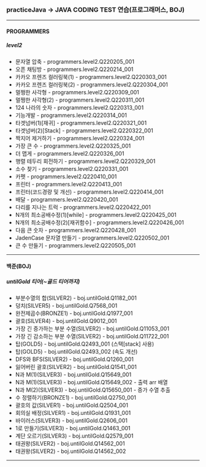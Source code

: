 
### practiceJava -> JAVA CODING TEST 연습(프로그래머스, BOJ)
***
#### PROGRAMMERS
##### level2
+ 문자열 압축 - programmers.level2.Q220205_001
+ 오픈 채팅방 - programmers.level2.Q220214_001
+ 카카오 프렌즈 컬러링북(1) - programmers.level2.Q220303_001
+ 카카오 프렌즈 컬러링북(2) - programmers.level2.Q220304_001
+ 멀쩡한 사각형 - programmers.level2.Q220309_001
+ 멀쩡한 사각형(2) - programmers.level2.Q220311_001
+ 124 나라의 숫자 - programmers.level2.Q220313_001
+ 기능개발 - programmers.level2.Q220314_001
+ 타겟넘버(1)[재귀] - programmers.level2.Q220321_001
+ 타겟넘버(2)[Stack] - programmers.level2.Q220322_001
+ 짝지어 제거하기 - programmers.level2.Q220324_001
+ 가장 큰 수 - programmers.level2.Q220325_001
+ 더 맵게 - programmers.level2.Q220326_001
+ 행렬 테두리 회전하기 - programmers.level2.Q220329_001
+ 소수 찾기 - programmers.level2.Q220331_001
+ 카펫 - programmers.level2.Q220410_001
+ 프린터 - programmers.level2.Q220413_001
+ 프린터(코드경량 및 개선) - programmers.level2.Q220414_001
+ 배달 - programmers.level2.Q220420_001
+ 다리를 지나는 트럭 - programmers.level2.Q220422_001
+ N개의 최소공배수정(1)[while] - programmers.level2.Q220425_001
+ N개의 최소공배수정(2)[재귀함수] - programmers.level2.Q220426_001
+ 다음 큰 숫자 - programmers.level2.Q220428_001
+ JadenCase 문자열 만들기 - programmers.level2.Q220502_001
+ 큰 수 만들기 - programmers.level2.Q220505_001
***

#### 백준(BOJ)
##### untilGold 티어(~골드 티어까지)
+ 부분수열의 합(SILVER2) - boj.untilGold.Q1182_001
+ 덩치(SILVER5) - boj.untilGold.Q7568_001
+ 완전제곱수(BRONZE1) - boj.untilGold.Q1977_001
+ 괄호(SILVER4) - boj.untilGold.Q9012_001
+ 가장 긴 증가하는 부분 수열(SILVER2) - boj.untilGold.Q11053_001
+ 가장 긴 감소하는 부분 수열(SILVER2) - boj.untilGold.Q11722_001
+ 탑(GOLD5) - boj.untilGold.Q2493_001 (스택[stack] 사용)
+ 탑(GOLD5) - boj.untilGold.Q2493_002 (속도 개선)
+ DFS와 BFS(SILVER2) - boj.untilGold.Q1260_001
+ 잃어버린 괄호(SILVER2) - boj.untilGold.Q1541_001
+ N과 M(1)(SILVER3) - boj.untilGold.Q15649_001
+ N과 M(1)(SILVER3) - boj.untilGold.Q15649_002 - 출력 arr 배열
+ N과 M(2)(SILVER3) - boj.untilGold.Q15650_001 - 증가 수열 추출
+ 수 정렬하기(BRONZE1) - boj.untilGold.Q2750_001
+ 괄호의 값(SILVER1) - boj.untilGold.Q2504_001
+ 회의실 배정(SILVER1) - boj.untilGold.Q1931_001
+ 바이러스(SILVER3) - boj.untilGold.Q2606_001
+ 1로 만들기(SILVER3) - boj.untilGold.Q1463_001
+ 계단 오르기(SILVER3) - boj.untilGold.Q2579_001
+ 태권왕(SILVER2) - boj.untilGold.Q14562_001
+ 태권왕(SILVER2) - boj.untilGold.Q14562_002
***
